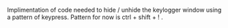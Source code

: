 Implimentation of code needed to hide / unhide the keylogger window using a pattern of keypress. Pattern for now is ctrl + shift + ! .